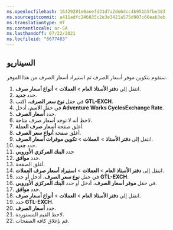 ```yaml
---
ms.openlocfilehash: 16429281e0aeefd31d7a2de6dcc4b951b5fbe383
ms.sourcegitcommit: a411adfc246835c2e3e3421a575d907c66eab3eb
ms.translationtype: HT
ms.contentlocale: ar-SA
ms.lasthandoff: 07/22/2021
ms.locfileid: "6677403"
---
```

## <a name="scenario"></a>السيناريو
ستقوم بتكوين موفر أسعار الصرف ثم استيراد أسعار الصرف من هذا الموفر.

1. انتقل إلى **دفتر الأستاذ العام** > **العملات** > **أنواع أسعار صرف**.
1. حدد **جديد‎**.
1. في حقل **نوع سعر الصرف**، اكتب **GTL-EXCH**.
1. في حقل **الاسم**، أدخل **Adventure Works CyclesExchange Rate**.
1. حدد **أسعار الصرف**. 
2. لاحظ أنه لا توجد أسعار صرف متاحة.
1. أغلق صفحة **أسعار صرف العملة**.
1. أغلق صفحة **أنواع سعر الصرف**.
1. انتقل إلى **دفتر الأستاذ** > **العملات** > **تكوين موفرات أسعار الصرف**.
1. حدد **جديد‎**.
1. حدد **البنك المركزي الأوروبي**
1. حدد **موافق**.
1. أغلق الصفحة.
1. انتقل إلى **دفتر الأستاذ العام** > **العملات** > **استيراد أسعار صرف العملات**.
1. في حقل **نوع سعر الصرف**، أدخل أو حدد **GTL-EXCH**.
1. في حقل **موفر أسعار الصرف**، أدخل أو حدد **البنك المركزي الأوروبي**.
1. حدد **موافق**.
1. انتقل إلى **دفتر الأستاذ العام** > **العملات** > **أنواع أسعار صرف**.
1. حدد **GTL-EXCH**.
1. حدد **أسعار الصرف**.
1. لاحظ القيم المستوردة.
1. قم بإغلاق كافة الصفحات.

